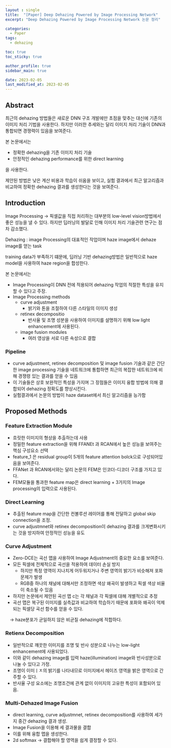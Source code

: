 ```yaml
---
layout : single
title:  "[Paper] Deep Dehazing Powered by Image Processing Network"
excerpt: "Deep Dehazing Powered by Image Processing Network 논문 정리"

categories:
  - Paper
tags:
  - dehazing

toc: true
toc_sticky: true

author_profile: true
sidebar_main: true

date: 2023-02-05
last_modified_at: 2023-02-05
---
```


## Abstract

최근의 dehazing 방법들은 새로운 DNN 구조 개발에만 초점을 맞추는 대신에 기존의 이미지 처리 기법을 사용한다. 하지만 이러한 추세와는 달리 이미지 처리 기술이 DNN과 통합되면 경쟁력이 있음을 보여준다.

본 논문에서는 

- 정확한 dehazing을 기존 이미지 처리 기술
- 안정적인 dehazing performance를 위한 direct learning

을 사용한다.

제안된 방법은 낮은 계산 비용과 학습이 쉬움을 보이고, 실험 결과에서 최근 알고리즘과 비교하여 정확한 dehazing 결과를 생성한다는 것을 보여준다.

  

## Introduction

Image Processing → 픽셀값을 직접 처리하는 대부분의 low-level vision방법에서 좋은 성능을 낼 수 있다. 하지만 딥러닝의 발달로 인해 이미지 처리 기술관련 연구는 점차 감소했다.

  

Dehazing : image Processing의 대표적인 작업이며 haze image에서 dehaze image를 얻는 task

training data가 부족하기 떄문에, 딥러닝 기반 dehazing방법은 일반적으로 haze model을 사용하여 haze region을 합성한다.

  

본 논문에서는 

- Image Processing이 DNN 전에 적용되어 dehazing 작업의 적절한 특성을 유지할 수 있다고 주장.
- Image Processing methods
    - curve adjustment
        - 밝기와 톤을 조절하여 다른 스타일의 이미지 생성
    - retinex decompositio
        - 반사율 및 조명 성분을 사용하여 이미지를 설명하기 위해 low light enhancement에 사용된다.
    - image fusion modules
        - 여러 영상을 서로 다른 속성으로 결합

  

### Pipeline

- curve adjustment, retinex decomposition 및 image fusion 기술과 같은 간단한 image processing 기술을 네트워크에 통합하면 최근의 복잡한 네트워크에 비해 경쟁령 있는 결과를 얻을 수 있음
- 이 기술들은 상호 보완적인 특성을 가지며 그 장점들은 이미지 융합 방법에 의해 결합되어 dehazing 정확도를 향상시킨다.
- 실험결과에서 논문의 방법이 haze dataset에서 최신 알고리즘을 능가함

  

## Proposed Methods

### Feature Extraction Module

- 흐릿한 이미지의 형상을 추출하는데 사용
- 정밀한 feature extraction을 위해 FFANEt 과 RCAN에서 높은 성능을 보여주는 핵심 구성요소 선택
- feature\_1 은 residual group이 5개의 feature attention bolck으로 구성되어있음을 보여준다.
- FFANet 과 RCAN에서와는 달리 논문의 FEM은 인코더-디코더 구조를 가지고 있다.
- FEM모듈을 통과한 feature map은 direct learning + 3가지의 Image processing의 입력으로 사용된다.

  

### Direct Learning

- 추출된 feature map을 간단한 컨볼루션 레이어를 통해 전달하고 global skip connection을 조정.
- curve adjustmnet와 retinex decomposition이 dehazing 결과를 크게변화시키는 것을 방지하여 안정적인 성능을 유도

  

### Curve Adjustment

- Zero-DCE는 곡선 맵을 사용하여 Image Adjustment의 중요한 요소를 보여준다.
- 모든 픽셀에 전체적으로 곡선을 적용하여 데이터 손실 방지
    - 하지만 특정 영역이 지나치게 어두워지거나 주변 영역의 밝기가 비슷해져 포화 문제가 발생
    - RGB중 하나의 채널에 대해서만 조정하면 색상 왜곡이 발생하고 픽셀 색상 비율이 축소될 수 있음
- 하지만 논문에서 제안된 곡선 맵 c는 각 채널과 각 픽셀에 대해 개별적으로 추정
- 곡선 맵은 복구된 이미지를 실측값과 비교하여 학습하기 때문에 포화와 왜곡이 억제되는 픽셀당 곡선 함수를 얻을 수 있다.

 → haze분포가 균일하지 않은 비균질 dehazing에 적합하다.

  

### Retienx Decomposition

- 일반적으로 꺠끗한 이미지를 조명 및 반사 성분으로 나누는 low-light enhancement에 사용되었다.
- 이와 같이 dehazing image를 입력 haze(illumination) image와 반사성분으로 나눌 수 있다고 가정.
- 조명이 이미ㅣㅈ의 밝기를 나타내므로 이미지에서 헤이즈 영역을 밝은 영역으로 간주할 수 있다.
- 반사율 구성 요소에는 조명조건에 관계 없이 이미지의 고유한 특성이 포함되어 있음.

  

### Multi-Dehazed Image Fusion

- direct learning, curve adjustmnet, retinex decomposition를 사용하여 세가지 중간 dehazing 결과 생성. 
- Image Fusion을 이용해 세 결과물을 결합
- 이를 위해 융합 맵을 생성한다.
- 2d softmax → 결합해야 할 영역을 쉽게 결정할 수 있다.